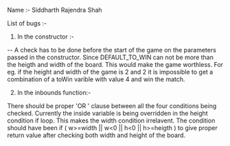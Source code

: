 Name :- Siddharth Rajendra Shah

List of bugs :-

1. In the constructor :-

-- A check has to be done before the start of the game on the parameters passed in the constructor. Since DEFAULT_TO_WIN can not be more than the heigth and width of the board. This would make the game worthless. For eg. if the height and width of the game is 2 and 2 it is impossible to get a combination of a toWin varible with value 4 and win the match.


2. In the inbounds function:-

There should be proper 'OR ' clause between all the four conditions being checked. Currently the inside variable is being overridden in the height condition if loop. This makes the width condition irrelavent. The condition should have been if ( w>=width || w<0 || h<0 || h>=heigth ) to give proper return value after checking both width and height of the board.
